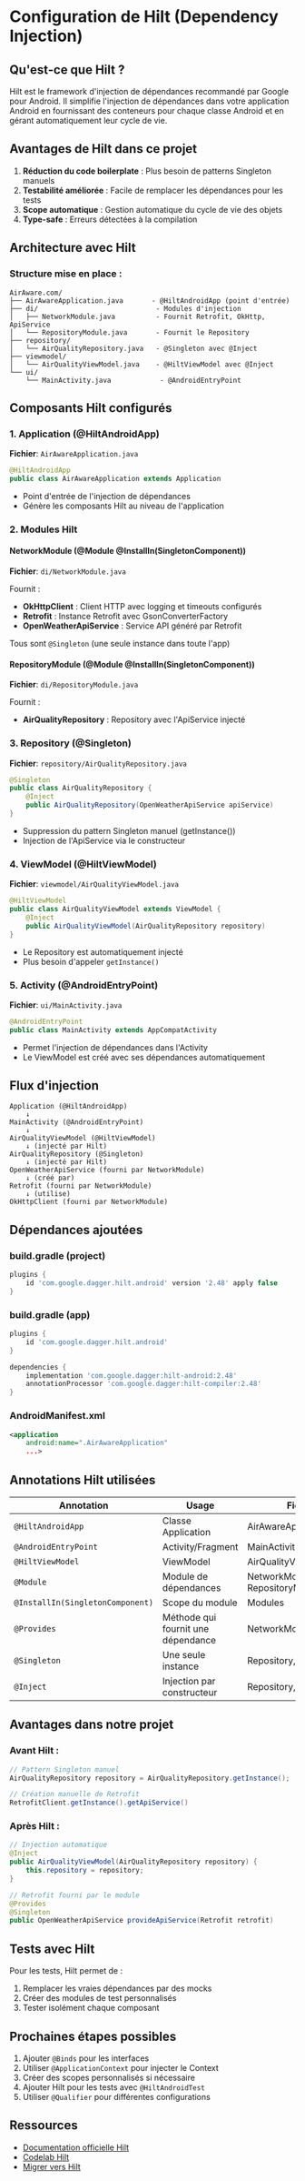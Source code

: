 # Configuration de Hilt (Dependency Injection)

## Qu'est-ce que Hilt ?

Hilt est le framework d'injection de dépendances recommandé par Google pour Android. Il simplifie l'injection de dépendances dans votre application Android en fournissant des conteneurs pour chaque classe Android et en gérant automatiquement leur cycle de vie.

## Avantages de Hilt dans ce projet

1. **Réduction du code boilerplate** : Plus besoin de patterns Singleton manuels
2. **Testabilité améliorée** : Facile de remplacer les dépendances pour les tests
3. **Scope automatique** : Gestion automatique du cycle de vie des objets
4. **Type-safe** : Erreurs détectées à la compilation

## Architecture avec Hilt

### Structure mise en place :

```
AirAware.com/
├── AirAwareApplication.java       - @HiltAndroidApp (point d'entrée)
├── di/                             - Modules d'injection
│   ├── NetworkModule.java          - Fournit Retrofit, OkHttp, ApiService
│   └── RepositoryModule.java       - Fournit le Repository
├── repository/
│   └── AirQualityRepository.java   - @Singleton avec @Inject
├── viewmodel/
│   └── AirQualityViewModel.java    - @HiltViewModel avec @Inject
└── ui/
    └── MainActivity.java            - @AndroidEntryPoint

```

## Composants Hilt configurés

### 1. Application (@HiltAndroidApp)
**Fichier**: `AirAwareApplication.java`
```java
@HiltAndroidApp
public class AirAwareApplication extends Application
```
- Point d'entrée de l'injection de dépendances
- Génère les composants Hilt au niveau de l'application

### 2. Modules Hilt

#### NetworkModule (@Module @InstallIn(SingletonComponent))
**Fichier**: `di/NetworkModule.java`

Fournit :
- **OkHttpClient** : Client HTTP avec logging et timeouts configurés
- **Retrofit** : Instance Retrofit avec GsonConverterFactory
- **OpenWeatherApiService** : Service API généré par Retrofit

Tous sont `@Singleton` (une seule instance dans toute l'app)

#### RepositoryModule (@Module @InstallIn(SingletonComponent))
**Fichier**: `di/RepositoryModule.java`

Fournit :
- **AirQualityRepository** : Repository avec l'ApiService injecté

### 3. Repository (@Singleton)
**Fichier**: `repository/AirQualityRepository.java`
```java
@Singleton
public class AirQualityRepository {
    @Inject
    public AirQualityRepository(OpenWeatherApiService apiService)
}
```
- Suppression du pattern Singleton manuel (getInstance())
- Injection de l'ApiService via le constructeur

### 4. ViewModel (@HiltViewModel)
**Fichier**: `viewmodel/AirQualityViewModel.java`
```java
@HiltViewModel
public class AirQualityViewModel extends ViewModel {
    @Inject
    public AirQualityViewModel(AirQualityRepository repository)
}
```
- Le Repository est automatiquement injecté
- Plus besoin d'appeler `getInstance()`

### 5. Activity (@AndroidEntryPoint)
**Fichier**: `ui/MainActivity.java`
```java
@AndroidEntryPoint
public class MainActivity extends AppCompatActivity
```
- Permet l'injection de dépendances dans l'Activity
- Le ViewModel est créé avec ses dépendances automatiquement

## Flux d'injection

```
Application (@HiltAndroidApp)
    ↓
MainActivity (@AndroidEntryPoint)
    ↓
AirQualityViewModel (@HiltViewModel)
    ↓ (injecté par Hilt)
AirQualityRepository (@Singleton)
    ↓ (injecté par Hilt)
OpenWeatherApiService (fourni par NetworkModule)
    ↓ (créé par)
Retrofit (fourni par NetworkModule)
    ↓ (utilise)
OkHttpClient (fourni par NetworkModule)
```

## Dépendances ajoutées

### build.gradle (project)
```gradle
plugins {
    id 'com.google.dagger.hilt.android' version '2.48' apply false
}
```

### build.gradle (app)
```gradle
plugins {
    id 'com.google.dagger.hilt.android'
}

dependencies {
    implementation 'com.google.dagger:hilt-android:2.48'
    annotationProcessor 'com.google.dagger:hilt-compiler:2.48'
}
```

### AndroidManifest.xml
```xml
<application
    android:name=".AirAwareApplication"
    ...>
```

## Annotations Hilt utilisées

| Annotation | Usage | Fichier |
|------------|-------|---------|
| `@HiltAndroidApp` | Classe Application | AirAwareApplication.java |
| `@AndroidEntryPoint` | Activity/Fragment | MainActivity.java |
| `@HiltViewModel` | ViewModel | AirQualityViewModel.java |
| `@Module` | Module de dépendances | NetworkModule.java, RepositoryModule.java |
| `@InstallIn(SingletonComponent)` | Scope du module | Modules |
| `@Provides` | Méthode qui fournit une dépendance | NetworkModule.java |
| `@Singleton` | Une seule instance | Repository, services |
| `@Inject` | Injection par constructeur | Repository, ViewModel |

## Avantages dans notre projet

### Avant Hilt :
```java
// Pattern Singleton manuel
AirQualityRepository repository = AirQualityRepository.getInstance();

// Création manuelle de Retrofit
RetrofitClient.getInstance().getApiService()
```

### Après Hilt :
```java
// Injection automatique
@Inject
public AirQualityViewModel(AirQualityRepository repository) {
    this.repository = repository;
}

// Retrofit fourni par le module
@Provides
@Singleton
public OpenWeatherApiService provideApiService(Retrofit retrofit)
```

## Tests avec Hilt

Pour les tests, Hilt permet de :
1. Remplacer les vraies dépendances par des mocks
2. Créer des modules de test personnalisés
3. Tester isolément chaque composant

## Prochaines étapes possibles

1. Ajouter `@Binds` pour les interfaces
2. Utiliser `@ApplicationContext` pour injecter le Context
3. Créer des scopes personnalisés si nécessaire
4. Ajouter Hilt pour les tests avec `@HiltAndroidTest`
5. Utiliser `@Qualifier` pour différentes configurations

## Ressources

- [Documentation officielle Hilt](https://developer.android.com/training/dependency-injection/hilt-android)
- [Codelab Hilt](https://developer.android.com/codelabs/android-hilt)
- [Migrer vers Hilt](https://developer.android.com/training/dependency-injection/hilt-migration)
